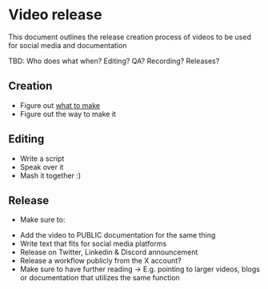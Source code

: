 # Video release
This document outlines the release creation process of videos to be used for social media and documentation

TBD: Who does what when? Editing? QA? Recording? Releases?

## Creation
- Figure out [what to make](https://github.com/infopercept/projects) 
- Figure out the way to make it

## Editing
- Write a script
- Speak over it
- Mash it together :)

## Release
- Make sure to:
* Add the video to PUBLIC documentation for the same thing
* Write text that fits for social media platforms
* Release on Twitter, Linkedin & Discord announcement
* Release a workflow publicly from the X account?
* Make sure to have further reading -> E.g. pointing to larger videos, blogs or documentation that utilizes the same function
